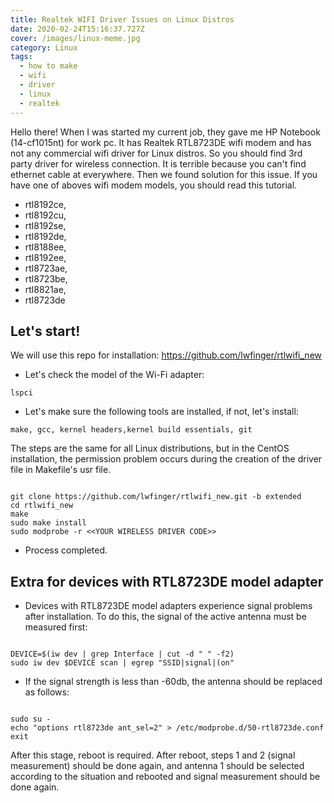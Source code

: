```yaml
---
title: Realtek WIFI Driver Issues on Linux Distros
date: 2020-02-24T15:16:37.727Z
cover: /images/linux-meme.jpg
category: Linux
tags:
  - how to make
  - wifi
  - driver
  - linux
  - realtek
---
```

Hello there! When I was started my current job, they gave me HP Notebook (14-cf1015nt) for work pc. It has Realtek RTL8723DE wifi modem and has not any commercial wifi driver for Linux distros. So you should find 3rd party driver for wireless connection. It is terrible because you can't find ethernet cable at everywhere. Then we found solution for this issue. If you have one of aboves wifi modem models, you should read this tutorial.

* rtl8192ce,
* rtl8192cu, 
* rtl8192se, 
* rtl8192de, 
* rtl8188ee, 
* rtl8192ee, 
* rtl8723ae, 
* rtl8723be, 
* rtl8821ae, 
* rtl8723de

## Let's start!

We will use this repo for installation: <https://github.com/lwfinger/rtlwifi_new>

* Let's check the model of the Wi-Fi adapter:


```
lspci
```

* Let's make sure the following tools are installed, if not, let's install:


```
make, gcc, kernel headers,kernel build essentials, git
```



The steps are the same for all Linux distributions, but in the CentOS installation, the permission problem occurs during the creation of the driver file in Makefile's usr file.



```

git clone https://github.com/lwfinger/rtlwifi_new.git -b extended
cd rtlwifi_new
make
sudo make install
sudo modprobe -r <<YOUR WIRELESS DRIVER CODE>>
```

* Process completed.

## Extra for devices with RTL8723DE model adapter

* Devices with RTL8723DE model adapters experience signal problems after installation. To do this, the signal of the active antenna must be measured first:


```

DEVICE=$(iw dev | grep Interface | cut -d " " -f2)
sudo iw dev $DEVICE scan | egrep "SSID|signal|(on"
```

* If the signal strength is less than -60db, the antenna should be replaced as follows:


```

sudo su -
echo "options rtl8723de ant_sel=2" > /etc/modprobe.d/50-rtl8723de.conf
exit
```


After this stage, reboot is required. After reboot, steps 1 and 2 (signal measurement) should be done again, and antenna 1 should be selected according to the situation and rebooted and signal measurement should be done again.
